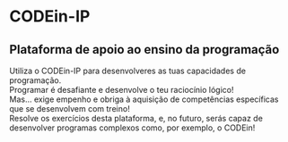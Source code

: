 # CODEin-IP

## Plataforma de apoio ao ensino da programação

<p>
  Utiliza o CODEin-IP para desenvolveres as tuas capacidades de programação.<br>
  Programar é desafiante e desenvolve o teu raciocínio lógico!<br>
  Mas... exige empenho e obriga à aquisição de competências específicas que se desenvolvem com treino!<br>
  Resolve os exercícios desta plataforma, e, no futuro, serás capaz de desenvolver programas complexos como, por exemplo, o CODEin!<br>
</p>
